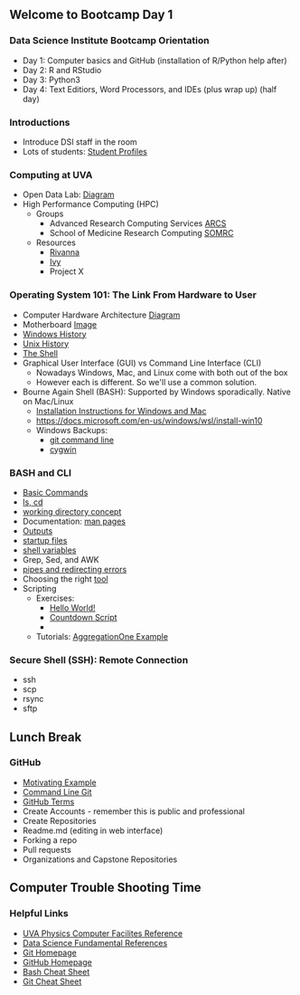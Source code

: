 ## Welcome to Bootcamp Day 1

### Data Science Institute Bootcamp Orientation
* Day 1: Computer basics and GitHub (installation of R/Python help after)
* Day 2: R and RStudio
* Day 3: Python3
* Day 4: Text Editiors, Word Processors, and IDEs (plus wrap up) (half day)

### Introductions
* Introduce DSI staff in the room
* Lots of students: [Student Profiles](https://dsi.virginia.edu/people/students)

### Computing at UVA
* Open Data Lab: [Diagram](https://docs.google.com/presentation/d/1r5UxKIqBHzVH0akjXDmcB86u3pWjk4zIbsPCP4twGI4/edit#slide=id.p)
* High Performance Computing (HPC)
  * Groups
    * Advanced Research Computing Services [ARCS](https://arcs.virginia.edu/)
    * School of Medicine Research Computing [SOMRC](https://somrc.virginia.edu/)
  * Resources
    * [Rivanna](https://arcs.virginia.edu/rivanna)
    * [Ivy](https://somrc.virginia.edu/userinfo/ivy/)
    * Project X

### Operating System 101: The Link From Hardware to User
* Computer Hardware Architecture [Diagram](https://github.com/UVA-DSI/2018-bootcamp/blob/master/intro-general-tools/computer_hardware_diagram.png)
* Motherboard [Image](https://github.com/UVA-DSI/2018-bootcamp/blob/master/intro-general-tools/motherboard.jpg)
* [Windows History](windows_history.jpg)
* [Unix History](unix_history.jpg)
* [The Shell](shell.png)
* Graphical User Interface (GUI) vs Command Line Interface (CLI)
  * Nowadays Windows, Mac, and Linux come with both out of the box
  * However each is different. So we'll use a common solution.
* Bourne Again Shell (BASH): Supported by Windows sporadically. Native on Mac/Linux
  * [Installation Instructions for Windows and Mac](getting_bash.pdf)
  * https://docs.microsoft.com/en-us/windows/wsl/install-win10
  * Windows Backups:
    * [git command line](https://gitforwindows.org/)
    * [cygwin](https://www.cygwin.com/)

### BASH and CLI
* [Basic Commands](basic_commands.png)
* [ls, cd](ls_explained.png)
* [working directory concept](current_directory.png)
* Documentation: [man pages](documentation.png)
* [Outputs](pipes.png)
* [startup files](startup_files.png)
* [shell variables](path_variable.png)
* Grep, Sed, and AWK
* [pipes and redirecting errors](redirect_outpu.png)
* Choosing the right [tool](which_tool.png)
* Scripting
  * Exercises:
    * [Hello World!](hello_world.sh)
    * [Countdown Script](countdown.sh)
    * 
  * Tutorials: [Aggregation](http://wiki.bash-hackers.org/scripting/tutoriallist)[One Example](https://ryanstutorials.net/bash-scripting-tutorial/bash-script.php)
  

### Secure Shell (SSH): Remote Connection
* ssh
* scp
* rsync
* sftp

## Lunch Break

### GitHub
* [Motivating Example](no_vc.png)
* [Command Line Git](git_commands.png)
* [GitHub Terms](github_terms.png)
* Create Accounts - remember this is public and professional
* Create Repositories
* Readme.md (editing in web interface)
* Forking a repo
* Pull requests
* Organizations and Capstone Repositories


## Computer Trouble Shooting Time

### Helpful Links
* [UVA Physics Computer Facilites Reference](http://galileo.phys.virginia.edu/compfac/courses/)
* [Data Science Fundamental References](https://github.com/alonzi/fundamentals)
* [Git Homepage](https://git-scm.com/)
* [GitHub Homepage](https://github.com/)
* [Bash Cheat Sheet](https://devhints.io/bash)
* [Git Cheat Sheet](https://www.git-tower.com/blog/git-cheat-sheet/)
